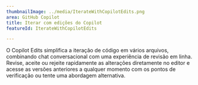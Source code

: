 ```yaml
---
thumbnailImage: ../media/IterateWithCopilotEdits.png
area: GitHub Copilot
title: Iterar com edições do Copilot
featureId: IterateWithCopilotEdits

---
```



O Copilot Edits simplifica a iteração de código em vários arquivos, combinando chat conversacional com uma experiência de revisão em linha. Revise, aceite ou rejeite rapidamente as alterações diretamente no editor e acesse as versões anteriores a qualquer momento com os pontos de verificação ou tente uma abordagem alternativa.

